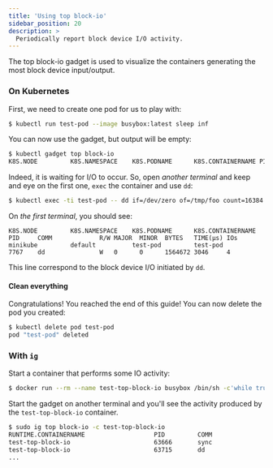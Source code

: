 ```yaml
---
title: 'Using top block-io'
sidebar_position: 20
description: >
  Periodically report block device I/O activity.
---
```


The top block-io gadget is used to visualize the containers generating
the most block device input/output.

### On Kubernetes

First, we need to create one pod for us to play with:

```bash
$ kubectl run test-pod --image busybox:latest sleep inf
```

You can now use the gadget, but output will be empty:

```bash
$ kubectl gadget top block-io
K8S.NODE         K8S.NAMESPACE    K8S.PODNAME      K8S.CONTAINERNAME PID     COMM             R/W MAJOR  MINOR  BYTES   TIME(µs) IOs
```

Indeed, it is waiting for I/O to occur.
So, open *another terminal* and keep and eye on the first one, `exec` the container and use `dd`:

```bash
$ kubectl exec -ti test-pod -- dd if=/dev/zero of=/tmp/foo count=16384
```

On *the first terminal*, you should see:

```
K8S.NODE         K8S.NAMESPACE    K8S.PODNAME      K8S.CONTAINERNAME PID     COMM             R/W MAJOR  MINOR  BYTES   TIME(µs) IOs
minikube         default          test-pod         test-pod          7767    dd               W   0      0      1564672 3046     4
```

This line correspond to the block device I/O initiated by `dd`.

#### Clean everything

Congratulations! You reached the end of this guide!
You can now delete the pod you created:

```bash
$ kubectl delete pod test-pod
pod "test-pod" deleted
```

### With `ig`

Start a container that performs some IO activity:

```bash
$ docker run --rm --name test-top-block-io busybox /bin/sh -c'while true; do dd if=/dev/zero of=/tmp/foo count=4096; sync; done'
```

Start the gadget on another terminal and you'll see the activity produced by the `test-top-block-io` container.

```bash
$ sudo ig top block-io -c test-top-block-io
RUNTIME.CONTAINERNAME                   PID         COMM                  R/W MAJOR                MINOR                BYTES                TIME                 OPS
test-top-block-io                       63666       sync                  W   253                  0                    24576                428                  5
test-top-block-io                       63715       dd                    W   253                  0                    2097152              4816                 5
...
```
